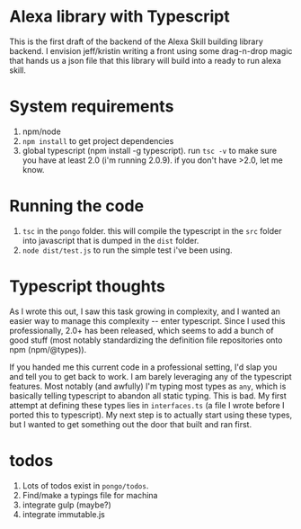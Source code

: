 # Alexa library with Typescript

This is the first draft of the backend of the Alexa Skill building 
library backend. I envision jeff/kristin writing a front using some 
drag-n-drop magic that hands us a json file that this library will 
build into a ready to run alexa skill.

# System requirements

1. npm/node
2. `npm install` to get project dependencies
3. global typescript (npm install -g typescript). run `tsc -v` to make
sure you have at least 2.0 (i'm running 2.0.9). if you don't 
have >2.0, let me know.

# Running the code

1. `tsc` in the `pongo` folder. this will compile the typescript in 
the `src` folder into javascript that is dumped in the `dist` folder.
2. `node dist/test.js` to run the simple test i've been using.

# Typescript thoughts

As I wrote this out, I saw this task growing in complexity, and I 
wanted an easier way to manage this complexity -- enter typescript.
Since I used this professionally, 2.0+ has been released, which seems
to add a bunch of good stuff (most notably standardizing the 
definition file repositories onto npm (npm/@types)). 

If you handed me this current code in a professional setting, I'd slap
you and tell you to get back to work. I am barely leveraging any of
the typescript features. Most notably (and awfully) I'm typing most
types as `any`, which is basically telling typescript to abandon all
static typing. This is bad. My first attempt at defining these types
lies in `interfaces.ts` (a file I wrote before I ported this to 
typescript). My next step is to actually start using these types, but
I wanted to get something out the door that built and ran first. 

# todos

1. Lots of todos exist in `pongo/todos`. 
2. Find/make a typings file for machina
3. integrate gulp (maybe?)
4. integrate immutable.js


